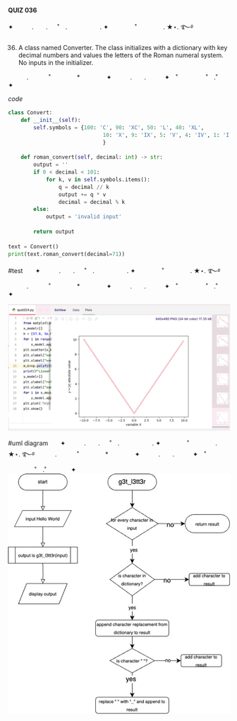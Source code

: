 **QUIZ 036** 

✦　　　.　　. 　 ˚　.　　　　　 . ✦　　　 　˚　　　　 . ★⋆. ࿐࿔ 


36. A class named Converter. The class initializes with a dictionary with key decimal numbers and values the letters of the Roman numeral system. No inputs in the initializer.




　　　.   　　˚　　 　　*　　 　　✦　　　.　　.　　　✦　˚ 　　　　 ˚　.˚　　　　✦

*code*
```.py
class Convert:
    def __init__(self):
        self.symbols = {100: 'C', 90: 'XC', 50: 'L', 40: 'XL',
                              10: 'X', 9: 'IX', 5: 'V', 4: 'IV', 1: 'I'
                              }

    def roman_convert(self, decimal: int) -> str:
        output = ''
        if 0 < decimal < 101:
            for k, v in self.symbols.items():
                q = decimal // k
                output += q * v
                decimal = decimal % k
        else:
            output = 'invalid input'

        return output

text = Convert()
print(text.roman_convert(decimal=71))
```



#test　　✦　　　.　　. 　 ˚　.　　　　　 . ✦　　　 　˚　　　　 . ★⋆. ࿐࿔ 
　　　.   　　˚　　 　　*　　 　　✦　　　.　　.　　　✦　˚ 　　　　 ˚　.˚　　　　✦

![](https://github.com/marinamen/CS2023/blob/main/unit%202/quizzes/pictures/Screenshot%202023-11-18%20at%2014.14.57.png)

#uml diagram　　✦　　　.　　. 　 ˚　.　　　　　 . ✦　　　 　˚　　　　 . ★⋆. ࿐࿔ 
　　　.   　　˚　　 　　*　　 　　✦　　　.　　.　　　✦　˚ 　　　　 ˚　.˚　　　　✦
![](https://github.com/marinamen/CS2023/blob/main/unit%202/quizzes/pictures/quiz017.jpg)

